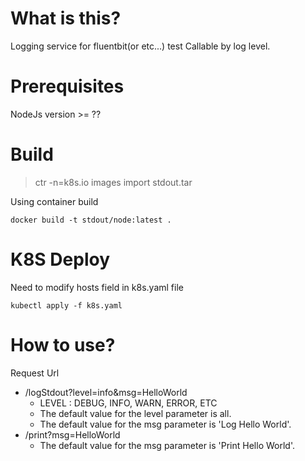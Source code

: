 # What is this?
Logging service for fluentbit(or etc...) test
Callable by log level.

# Prerequisites
NodeJs version >= ??

# Build
> ctr -n=k8s.io images import stdout.tar

Using container build
```
docker build -t stdout/node:latest .
```

# K8S Deploy
Need to modify hosts field in k8s.yaml file
```
kubectl apply -f k8s.yaml
```

# How to use?
Request Url
-  /logStdout?level=info&msg=HelloWorld
    - LEVEL : DEBUG, INFO, WARN, ERROR, ETC
    - The default value for the level parameter is all.
    - The default value for the msg parameter is 'Log Hello World'.
-  /print?msg=HelloWorld
    - The default value for the msg parameter is 'Print Hello World'.
